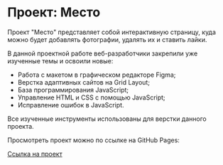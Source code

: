 # Проект: Место

Проект "Место" представляет собой интерактивную страницу, куда можно будет добавлять фотографии, удалять их и ставить лайки.

В данной проектной работе веб-разработчики закрепили уже изученные темы и освоили новые:

* Работа с макетом в графическом редакторе Figma;
* Верстка адаптивных сайтов на Grid Layout;
* База программирования JavaScript;
* Управление HTML и CSS с помощью JavaScript;
* Исправление ошибок в JavaScript.

Все изученные инструменты использованы для верстки данного проекта.

Просмотреть проект можно по ссылке на GitHub Pages:

[Ссылка на проект](https://viki-b90.github.io/mesto/)